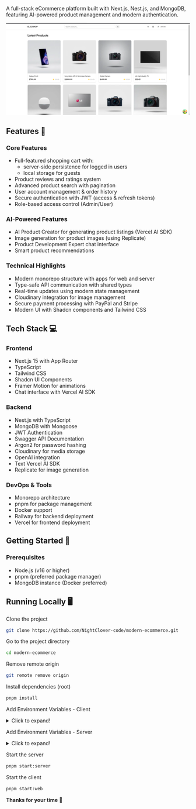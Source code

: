 A full-stack eCommerce platform built with Next.js, Nest.js, and MongoDB, featuring AI-powered product management and modern authentication.

![Elecshop preview image](./apps/web/public/images/preview.png)

## Features 🚀

### Core Features
- Full-featured shopping cart with:
  - server-side persistence for logged in users
  - local storage for guests
- Product reviews and ratings system
- Advanced product search with pagination
- User account management & order history
- Secure authentication with JWT (access & refresh tokens)
- Role-based access control (Admin/User)

### AI-Powered Features
- AI Product Creator for generating product listings (Vercel AI SDK)
- Image generation for product images (using Replicate)
- Product Development Expert chat interface
- Smart product recommendations

### Technical Highlights
- Modern monorepo structure with apps for web and server
- Type-safe API communication with shared types
- Real-time updates using modern state management
- Cloudinary integration for image management
- Secure payment processing with PayPal and Stripe
- Modern UI with Shadcn components and Tailwind CSS

## Tech Stack 💻

### Frontend
- Next.js 15 with App Router
- TypeScript
- Tailwind CSS
- Shadcn UI Components
- Framer Motion for animations
- Chat interface with Vercel AI SDK

### Backend
- Nest.js with TypeScript
- MongoDB with Mongoose
- JWT Authentication
- Swagger API Documentation
- Argon2 for password hashing
- Cloudinary for media storage
- OpenAI integration
- Text Vercel AI SDK
- Replicate for image generation

### DevOps & Tools
- Monorepo architecture
- pnpm for package management
- Docker support
- Railway for backend deployment
- Vercel for frontend deployment

## Getting Started 🏃

### Prerequisites
- Node.js (v16 or higher)
- pnpm (preferred package manager)
- MongoDB instance (Docker preferred)


## Running Locally 🖥️

Clone the project

```bash
git clone https://github.com/NightClover-code/modern-ecommerce.git
```

Go to the project directory

```bash
cd modern-ecommerce
```

Remove remote origin

```bash
git remote remove origin
```

Install dependencies (root)

```bash
pnpm install
```

Add Environment Variables - Client

<details>
  <summary>Click to expand!</summary>
  
  - `NEXT_PUBLIC_API_URL`
  - `OPENAI_API_KEY`
  - `NEXT_PUBLIC_PAYPAL_CLIENT_ID`
  - `STRIPE_SECRET_KEY`
  - `NEXT_PUBLIC_STRIPE_PUBLISHABLE_KEY`
</details>

Add Environment Variables - Server

<details>
  <summary>Click to expand!</summary>

  - `ALLOWED_ORIGINS`
  - `PORT`
  - `JWT_SECRET`
  - `JWT_ACCESS_SECRET`
  - `JWT_REFRESH_SECRET`
  - `CLOUDINARY_CLOUD_NAME`
  - `CLOUDINARY_API_KEY`
  - `CLOUDINARY_API_SECRET`
  - `MONGODB_URI`
  - `MONGO_USERNAME`
  - `MONGO_PASSWORD`
  - `REPLICATE_API_TOKEN`
  - `OPENAI_API_KEY`
</details>

Start the server

```bash
pnpm start:server
```

Start the client

```bash
pnpm start:web
```

**Thanks for your time** 🚀

